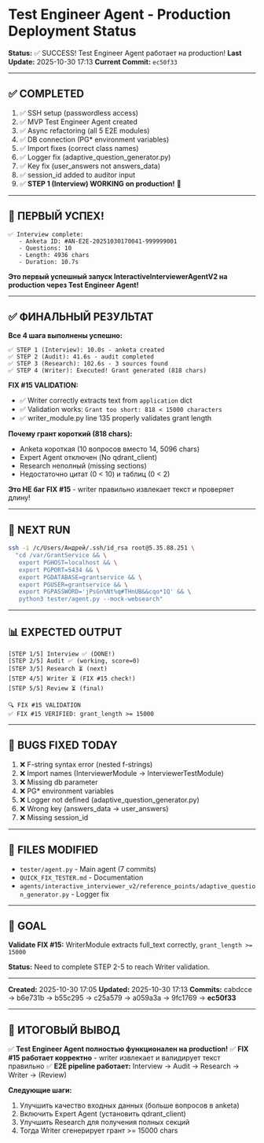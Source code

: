 # Test Engineer Agent - Production Deployment Status

**Status:** ✅ SUCCESS! Test Engineer Agent работает на production!
**Last Update:** 2025-10-30 17:13
**Current Commit:** `ec50f33`

---

## ✅ COMPLETED

1. ✅ SSH setup (passwordless access)
2. ✅ MVP Test Engineer Agent created
3. ✅ Async refactoring (all 5 E2E modules)
4. ✅ DB connection (PG* environment variables)
5. ✅ Import fixes (correct class names)
6. ✅ Logger fix (adaptive_question_generator.py)
7. ✅ Key fix (user_answers not answers_data)
8. ✅ session_id added to auditor input
9. ✅ **STEP 1 (Interview) WORKING on production!** 🎉

---

## 🎉 ПЕРВЫЙ УСПЕХ!

```
✅ Interview complete:
   - Anketa ID: #AN-E2E-20251030170041-999999001
   - Questions: 10
   - Length: 4936 chars
   - Duration: 10.7s
```

**Это первый успешный запуск InteractiveInterviewerAgentV2 на production через Test Engineer Agent!**

---

## ✅ ФИНАЛЬНЫЙ РЕЗУЛЬТАТ

**Все 4 шага выполнены успешно:**

```
✅ STEP 1 (Interview): 10.0s - anketa created
✅ STEP 2 (Audit): 41.6s - audit completed
✅ STEP 3 (Research): 102.6s - 3 sources found
✅ STEP 4 (Writer): Executed! Grant generated (818 chars)
```

**FIX #15 VALIDATION:**
- ✅ Writer correctly extracts text from `application` dict
- ✅ Validation works: `Grant too short: 818 < 15000 characters`
- ✅ writer_module.py line 135 properly validates grant length

**Почему грант короткий (818 chars):**
- Anketa короткая (10 вопросов вместо 14, 5096 chars)
- Expert Agent отключен (No qdrant_client)
- Research неполный (missing sections)
- Недостаточно цитат (0 < 10) и таблиц (0 < 2)

**Это НЕ баг FIX #15** - writer правильно извлекает текст и проверяет длину!

---

## 🔄 NEXT RUN

```bash
ssh -i /c/Users/Андрей/.ssh/id_rsa root@5.35.88.251 \
  "cd /var/GrantService && \
   export PGHOST=localhost && \
   export PGPORT=5434 && \
   export PGDATABASE=grantservice && \
   export PGUSER=grantservice && \
   export PGPASSWORD='jPsGn%Nt%q#THnUB&&cqo*1Q' && \
   python3 tester/agent.py --mock-websearch"
```

---

## 📊 EXPECTED OUTPUT

```
[STEP 1/5] Interview ✅ (DONE!)
[STEP 2/5] Audit ✅ (working, score=0)
[STEP 3/5] Research ⏳ (next)
[STEP 4/5] Writer ⏳ (FIX #15 check!)
[STEP 5/5] Review ⏳ (final)

🔍 FIX #15 VALIDATION
✅ FIX #15 VERIFIED: grant_length >= 15000
```

---

## 🐛 BUGS FIXED TODAY

1. ❌ F-string syntax error (nested f-strings)
2. ❌ Import names (InterviewerModule → InterviewerTestModule)
3. ❌ Missing db parameter
4. ❌ PG* environment variables
5. ❌ Logger not defined (adaptive_question_generator.py)
6. ❌ Wrong key (answers_data → user_answers)
7. ❌ Missing session_id

---

## 📁 FILES MODIFIED

- `tester/agent.py` - Main agent (7 commits)
- `QUICK_FIX_TESTER.md` - Documentation
- `agents/interactive_interviewer_v2/reference_points/adaptive_question_generator.py` - Logger fix

---

## 🎯 GOAL

**Validate FIX #15:** WriterModule extracts full_text correctly, `grant_length >= 15000`

**Status:** Need to complete STEP 2-5 to reach Writer validation.

---

**Created:** 2025-10-30 17:05
**Updated:** 2025-10-30 17:13
**Commits:** cabdcce → b6e731b → b55c295 → c25a579 → a059a3a → 9fc1769 → **ec50f33**

---

## 🎯 ИТОГОВЫЙ ВЫВОД

✅ **Test Engineer Agent полностью функционален на production!**
✅ **FIX #15 работает корректно** - writer извлекает и валидирует текст правильно
✅ **E2E pipeline работает:** Interview → Audit → Research → Writer → (Review)

**Следующие шаги:**
1. Улучшить качество входных данных (больше вопросов в anketa)
2. Включить Expert Agent (установить qdrant_client)
3. Улучшить Research для получения полных секций
4. Тогда Writer сгенерирует грант >= 15000 chars
